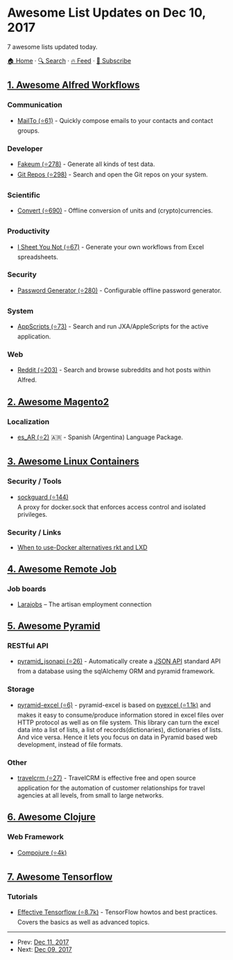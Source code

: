 # Awesome List Updates on Dec 10, 2017

7 awesome lists updated today.

[🏠 Home](/README.md) · [🔍 Search](https://www.trackawesomelist.com/search/) · [🔥 Feed](https://www.trackawesomelist.com/rss.xml) · [📮 Subscribe](https://trackawesomelist.us17.list-manage.com/subscribe?u=d2f0117aa829c83a63ec63c2f&id=36a103854c)



## [1. Awesome Alfred Workflows](/content/alfred-workflows/awesome-alfred-workflows/README.md)

### Communication

*   [MailTo (⭐61)](https://github.com/deanishe/alfred-mailto) - Quickly compose emails to your contacts and contact groups.

### Developer

*   [Fakeum (⭐278)](https://github.com/deanishe/alfred-fakeum) - Generate all kinds of test data.
*   [Git Repos (⭐298)](https://github.com/deanishe/alfred-repos) - Search and open the Git repos on your system.

### Scientific

*   [Convert (⭐690)](https://github.com/deanishe/alfred-convert) - Offline conversion of units and (crypto)currencies.

### Productivity

*   [I Sheet You Not (⭐67)](https://github.com/deanishe/i-sheet-you-not) - Generate your own workflows from Excel spreadsheets.

### Security

*   [Password Generator (⭐280)](https://github.com/deanishe/alfred-pwgen) - Configurable offline password generator.

### System

*   [AppScripts (⭐73)](https://github.com/deanishe/alfred-appscripts) - Search and run JXA/AppleScripts for the active application.

### Web

*   [Reddit (⭐203)](https://github.com/deanishe/alfred-reddit) - Search and browse subreddits and hot posts within Alfred.

## [2. Awesome Magento2](/content/run-as-root/awesome-magento2/README.md)

### Localization

*   [es\_AR (⭐2)](https://github.com/SemExpert/Magento2-language-es_ar) 🇦🇷 - Spanish (Argentina) Language Package.

## [3. Awesome Linux Containers](/content/Friz-zy/awesome-linux-containers/README.md)

### Security / Tools

*   [sockguard (⭐144)](https://github.com/buildkite/sockguard)\
    A proxy for docker.sock that enforces access control and isolated privileges.

### Security / Links

*   [When to use-Docker alternatives rkt and LXD](http://searchitoperations.techtarget.com/tip/When-to-use-Docker-alternatives-rkt-and-LXD)

## [4. Awesome Remote Job](/content/lukasz-madon/awesome-remote-job/README.md)

### Job boards

*   [Larajobs](https://larajobs.com/?location=\&remote=1) – The artisan employment connection

## [5. Awesome Pyramid](/content/uralbash/awesome-pyramid/README.md)

### RESTful API

*   [pyramid\_jsonapi (⭐26)](https://github.com/colinhiggs/pyramid-jsonapi) - Automatically
    create a [JSON API](http://jsonapi.org/) standard API from a database using the
    sqlAlchemy ORM and pyramid framework.

### Storage

*   [pyramid-excel (⭐6)](https://github.com/pyexcel-webwares/pyramid-excel) - pyramid-excel is based on [pyexcel (⭐1.1k)](https://github.com/pyexcel/pyexcel) and makes it easy to consume/produce information stored in excel files over HTTP protocol as well as on file system. This library can turn the excel data into a list of lists, a list of records(dictionaries), dictionaries of lists. And vice versa. Hence it lets you focus on data in Pyramid based web development, instead of file formats.

### Other

*   [travelcrm (⭐27)](https://github.com/mazvv/travelcrm) - TravelCRM is effective free and open source application for the automation of customer relationships for travel agencies at all levels, from small to large networks.

## [6. Awesome Clojure](/content/razum2um/awesome-clojure/README.md)

### Web Framework

*   [Compojure (⭐4k)](https://github.com/weavejester/compojure)

## [7. Awesome Tensorflow](/content/jtoy/awesome-tensorflow/README.md)

### Tutorials

*   [Effective Tensorflow (⭐8.7k)](https://github.com/vahidk/EffectiveTensorflow) - TensorFlow howtos and best practices. Covers the basics as well as advanced topics.

---

- Prev: [Dec 11, 2017](/content/2017/12/11/README.md)
- Next: [Dec 09, 2017](/content/2017/12/09/README.md)